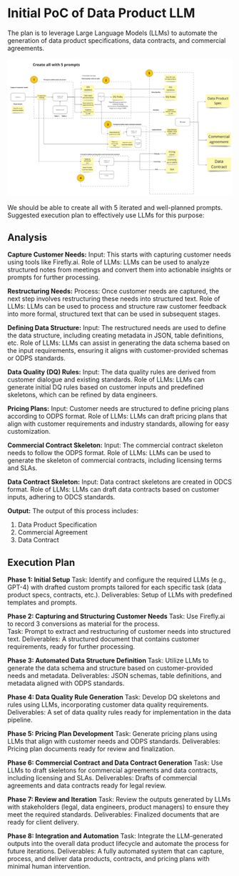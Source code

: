 # Initial PoC of Data Product LLM

The plan is to leverage Large Language Models (LLMs) to automate the generation of data product specifications, data contracts, and commercial agreements. 

![Sketch of the plan](./v22.jpg)

We should be able to create all with 5 iterated and well-planned prompts. Suggested execution plan to effectively use LLMs for this purpose:

## Analysis

**Capture Customer Needs:**
Input: This starts with capturing customer needs using tools like Firefly.ai.
Role of LLMs: LLMs can be used to analyze structured notes from meetings and convert them into actionable insights or prompts for further processing.

**Restructuring Needs:**
Process: Once customer needs are captured, the next step involves restructuring these needs into structured text.
Role of LLMs: LLMs can be used to process and structure raw customer feedback into more formal, structured text that can be used in subsequent stages.

**Defining Data Structure:**
Input: The restructured needs are used to define the data structure, including creating metadata in JSON, table definitions, etc.
Role of LLMs: LLMs can assist in generating the data schema based on the input requirements, ensuring it aligns with customer-provided schemas or ODPS standards.

**Data Quality (DQ) Rules:**
Input: The data quality rules are derived from customer dialogue and existing standards.
Role of LLMs: LLMs can generate initial DQ rules based on customer inputs and predefined skeletons, which can be refined by data engineers.

**Pricing Plans:**
Input: Customer needs are structured to define pricing plans according to ODPS format.
Role of LLMs: LLMs can draft pricing plans that align with customer requirements and industry standards, allowing for easy customization.

**Commercial Contract Skeleton:**
Input: The commercial contract skeleton needs to follow the ODPS format.
Role of LLMs: LLMs can be used to generate the skeleton of commercial contracts, including licensing terms and SLAs.

**Data Contract Skeleton:**
Input: Data contract skeletons are created in ODCS format.
Role of LLMs: LLMs can draft data contracts based on customer inputs, adhering to ODCS standards.

**Output:**
The output of this process includes:
1. Data Product Specification
2. Commercial Agreement
3. Data Contract

## Execution Plan

**Phase 1: Initial Setup**
Task: Identify and configure the required LLMs (e.g., GPT-4) with drafted custom prompts tailored for each specific task (data product specs, contracts, etc.).
Deliverables: Setup of LLMs with predefined templates and prompts.

**Phase 2: Capturing and Structuring Customer Needs**
Task: Use Firefly.ai to record 3 conversions as material for the process.  
Task: Prompt to extract and restructuring of customer needs into structured text.
Deliverables: A structured document that contains customer requirements, ready for further processing.

**Phase 3: Automated Data Structure Definition**
Task: Utilize LLMs to generate the data schema and structure based on customer-provided needs and metadata.
Deliverables: JSON schemas, table definitions, and metadata aligned with ODPS standards.

**Phase 4: Data Quality Rule Generation**
Task: Develop DQ skeletons and rules using LLMs, incorporating customer data quality requirements.
Deliverables: A set of data quality rules ready for implementation in the data pipeline.

**Phase 5: Pricing Plan Development**
Task: Generate pricing plans using LLMs that align with customer needs and ODPS standards.
Deliverables: Pricing plan documents ready for review and finalization.

**Phase 6: Commercial Contract and Data Contract Generation**
Task: Use LLMs to draft skeletons for commercial agreements and data contracts, including licensing and SLAs.
Deliverables: Drafts of commercial agreements and data contracts ready for legal review.

**Phase 7: Review and Iteration**
Task: Review the outputs generated by LLMs with stakeholders (legal, data engineers, product managers) to ensure they meet the required standards.
Deliverables: Finalized documents that are ready for client delivery.

**Phase 8: Integration and Automation**
Task: Integrate the LLM-generated outputs into the overall data product lifecycle and automate the process for future iterations.
Deliverables: A fully automated system that can capture, process, and deliver data products, contracts, and pricing plans with minimal human intervention.